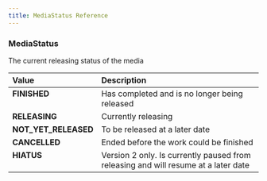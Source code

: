 ```yaml
---
title: MediaStatus Reference
---
```


### MediaStatus
The current releasing status of the media
<table>
<thead>
<th align="left">Value</th>
<th align="left">Description</th>
</thead>
<tbody>
<tr>
<td valign="top"><strong>FINISHED</strong></td>
<td>
Has completed and is no longer being released
</td>
</tr>
<tr>
<td valign="top"><strong>RELEASING</strong></td>
<td>
Currently releasing
</td>
</tr>
<tr>
<td valign="top"><strong>NOT_YET_RELEASED</strong></td>
<td>
To be released at a later date
</td>
</tr>
<tr>
<td valign="top"><strong>CANCELLED</strong></td>
<td>
Ended before the work could be finished
</td>
</tr>
<tr>
<td valign="top"><strong>HIATUS</strong></td>
<td>
Version 2 only. Is currently paused from releasing and will resume at a later date
</td>
</tr>
</tbody>
</table>
